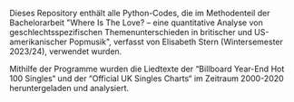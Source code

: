 Dieses Repository enthält alle Python-Codes, die im Methodenteil der Bachelorarbeit "Where Is The Love? – eine quantitative
Analyse von geschlechtsspezifischen Themenunterschieden in britischer und US-amerikanischer Popmusik", verfasst von Elisabeth
Stern (Wintersemester 2023/24), verwendet wurden.

Mithilfe der Programme wurden die Liedtexte der “Billboard Year-End Hot 100 Singles“ und der “Official UK Singles Charts“
im Zeitraum 2000-2020 heruntergeladen und analysiert.
